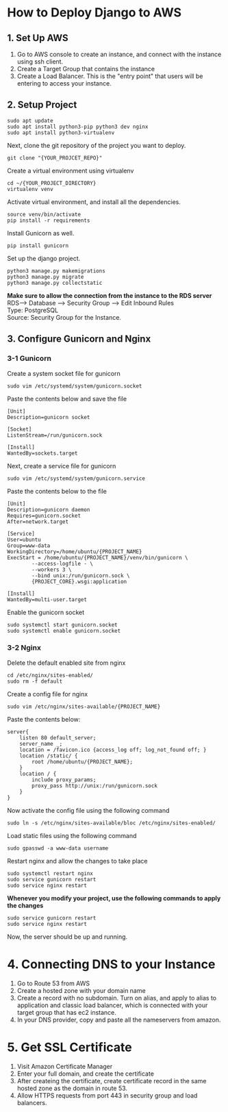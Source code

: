 # How to Deploy Django to AWS
## 1. Set Up AWS
1. Go to AWS console to create an instance, and connect with the instance using ssh client.
2. Create a Target Group that contains the instance
3. Create a Load Balancer. This is the "entry point" that users will be entering to access your instance. 
## 2. Setup Project
```shell
sudo apt update
sudo apt install python3-pip python3 dev nginx
sudo apt install python3-virtualenv
```

Next, clone the git repository of the project you want to deploy.
```shell
git clone "{YOUR_PROJCET_REPO}"
```
Create a virtual environment using virtualenv
```shell
cd ~/{YOUR_PROJECT_DIRECTORY}
virtualenv venv
```
Activate virtual environment, and install all the dependencies.
```shell
source venv/bin/activate
pip install -r requirements
```
Install Gunicorn as well.
```shell
pip install gunicorn
```

Set up the django project.
```shell
python3 manage.py makemigrations
python3 manage.py migrate
python3 manage.py collectstatic
```
**Make sure to allow the connection from the instance to the RDS server**\
RDS--> Database --> Security Group --> Edit Inbound Rules\
Type: PostgreSQL\
Source: Security Group for the Instance.

## 3. Configure Gunicorn and Nginx
### 3-1 Gunicorn
Create a system socket file for gunicorn
```shell
sudo vim /etc/systemd/system/gunicorn.socket
```
Paste the contents below and save the file
```
[Unit]
Description=gunicorn socket

[Socket]
ListenStream=/run/gunicorn.sock

[Install]
WantedBy=sockets.target
```
Next, create a service file for gunicorn
```shell
sudo vim /etc/systemd/system/gunicorn.service
```
Paste the contents below to the file
```
[Unit]
Description=gunicorn daemon
Requires=gunicorn.socket
After=network.target

[Service]
User=ubuntu
Group=www-data
WorkingDirectory=/home/ubuntu/{PROJECT_NAME}
ExecStart = /home/ubuntu/{PROJECT_NAME}/venv/bin/gunicorn \
        --access-logfile - \
        --workers 3 \
        --bind unix:/run/gunicorn.sock \
        {PROJECT_CORE}.wsgi:application

[Install]
WantedBy=multi-user.target
```
Enable the gunicorn socket
```shell
sudo systemctl start gunicorn.socket
sudo systemctl enable gunicorn.socket
```
### 3-2 Nginx
Delete the default enabled site from nginx
```shell
cd /etc/nginx/sites-enabled/
sudo rm -f default
```
Create a config file for nginx 
```shell
sudo vim /etc/nginx/sites-available/{PROJECT_NAME}
```
Paste the contents below:
```
server{
    listen 80 default_server;
    server_name _;
    location = /favicon.ico {access_log off; log_not_found off; }
    location /static/ {
        root /home/ubuntu/{PROJECT_NAME};
    }
    location / {
        include proxy_params;
        proxy_pass http://unix:/run/gunicorn.sock
    }
}
```
Now activate the config file using the following command
```shell
sudo ln -s /etc/nginx/sites-available/bloc /etc/nginx/sites-enabled/
```
Load static files using the following command
```shell
sudo gpasswd -a www-data username
```
Restart nginx and allow the changes to take place
```shell
sudo systemctl restart nginx
sudo service gunicorn restart
sudo service nginx restart
```
**Whenever you modify your project, use the following commands to apply the changes**
```shell
sudo service gunicorn restart
sudo service nginx restart
```
Now, the server should be up and running. 
# 4. Connecting DNS to your Instance
1. Go to Route 53 from AWS
2. Create a hosted zone with your domain name
3. Create a record with no subdomain. Turn on alias, and apply to alias to application and classic load balancer, which is connected with your target group that has ec2 instance.
4. In your DNS provider, copy and paste all the nameservers from amazon.
# 5. Get SSL Certificate
1. Visit Amazon Certificate Manager
2. Enter your full domain, and create the certificate
3. After createing the certificate, create certificate record in the same hosted zone as the domain in route 53.
4. Allow HTTPS requests from port 443 in security group and load balancers. 